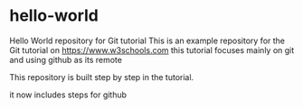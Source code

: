 # hello-world
Hello World repository for Git tutorial
This is an example repository for the Git tutorial on https://www.w3schools.com
this tutorial focuses mainly on git and using github as its remote

This repository is built step by step in the tutorial.

it now includes steps for github
